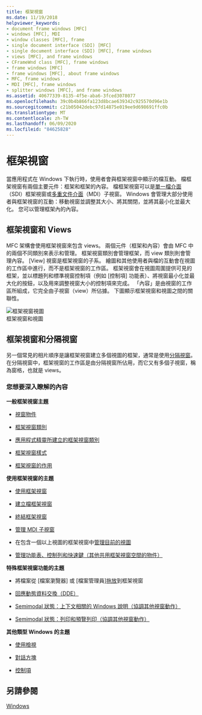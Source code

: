 ```yaml
---
title: 框架視窗
ms.date: 11/19/2018
helpviewer_keywords:
- document frame windows [MFC]
- windows [MFC], MDI
- window classes [MFC], frame
- single document interface (SDI) [MFC]
- single document interface (SDI) [MFC], frame windows
- views [MFC], and frame windows
- CFrameWnd class [MFC], frame windows
- frame windows [MFC]
- frame windows [MFC], about frame windows
- MFC, frame windows
- MDI [MFC], frame windows
- splitter windows [MFC], and frame windows
ms.assetid: 40677339-8135-4f5e-aba6-3fced3078077
ms.openlocfilehash: 39c0b4b866fa123d8bcae639342c925570d96e1b
ms.sourcegitcommit: c21b05042debc97d14875e019ee9d698691ffc0b
ms.translationtype: MT
ms.contentlocale: zh-TW
ms.lasthandoff: 06/09/2020
ms.locfileid: "84625828"
---
```

# <a name="frame-windows"></a>框架視窗

當應用程式在 Windows 下執行時，使用者會與框架視窗中顯示的檔互動。 檔框架視窗有兩個主要元件：框架和框架的內容。 檔框架視窗可以是[單一檔介面](sdi-and-mdi.md)（SDI）框架視窗或[多重文件介面](sdi-and-mdi.md)（MDI）子視窗。 Windows 會管理大部分使用者與框架視窗的互動：移動視窗並調整其大小、將其關閉，並將其最小化並最大化。 您可以管理框架內的內容。

## <a name="frame-windows-and-views"></a>框架視窗和 Views

MFC 架構會使用框架視窗來包含 views。 兩個元件（框架和內容）會由 MFC 中的兩個不同類別來表示和管理。 框架視窗類別會管理框架，而 view 類別則會管理內容。 [View] 視窗是框架視窗的子系。 繪圖和其他使用者與檔的互動會在視圖的工作區中進行，而不是框架視窗的工作區。 框架視窗會在視圖周圍提供可見的框架，並以標題列和標準視窗控制項（例如 [控制項] 功能表）、將視窗最小化並最大化的按鈕，以及用來調整視窗大小的控制項來完成。 「內容」是由視窗的工作區所組成，它完全由子視窗（view）所佔據。 下圖顯示框架視窗和視圖之間的關聯性。

![框架視窗視圖](../mfc/media/vc37fx1.gif "框架視窗檢視") <br/>
框架視窗和視圖

## <a name="frame-windows-and-splitter-windows"></a>框架視窗和分隔視窗

另一個常見的相片順序是讓框架視窗建立多個視圖的框架，通常是使用[分隔視窗](multiple-document-types-views-and-frame-windows.md)。 在分隔視窗中，框架視窗的工作區是由分隔視窗所佔用，而它又有多個子視窗，稱為窗格，也就是 views。

### <a name="what-do-you-want-to-know-more-about"></a>您想要深入瞭解的內容

**一般框架視窗主題**

- [視窗物件](window-objects.md)

- [框架視窗類別](frame-window-classes.md)

- [應用程式精靈所建立的框架視窗類別](frame-window-classes-created-by-the-application-wizard.md)

- [框架視窗樣式](frame-window-styles-cpp.md)

- [框架視窗的作用](what-frame-windows-do.md)

**使用框架視窗的主題**

- [使用框架視窗](using-frame-windows.md)

- [建立檔框架視窗](creating-document-frame-windows.md)

- [終結框架視窗](destroying-frame-windows.md)

- [管理 MDI 子視窗](managing-mdi-child-windows.md)

- 在包含一個以上視圖的框架視窗中[管理目前的視圖](managing-the-current-view.md)

- [管理功能表、控制列和快速鍵（其他共用框架視窗空間的物件）](managing-menus-control-bars-and-accelerators.md)

**特殊框架視窗功能的主題**

- 將檔案從 [檔案瀏覽器] 或 [檔案管理員][拖放](dragging-and-dropping-files-in-a-frame-window.md)到框架視窗

- [回應動態資料交換（DDE）](responding-to-dynamic-data-exchange-dde.md)

- [Semimodal 狀態：上下文相關的 Windows 說明（協調其他視窗動作）](orchestrating-other-window-actions.md)

- [Semimodal 狀態：列印和預覽列印（協調其他視窗動作）](orchestrating-other-window-actions.md)

**其他類型 Windows 的主題**

- [使用檢視](using-views.md)

- [對話方塊](dialog-boxes.md)

- [控制項](controls-mfc.md)

## <a name="see-also"></a>另請參閱

[Windows](windows.md)
